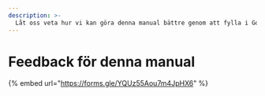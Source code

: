 ```yaml
---
description: >-
  Låt oss veta hur vi kan göra denna manual bättre genom att fylla i Google-formuläret nedan.
---
```


# Feedback för denna manual

{% embed url="https://forms.gle/YQUz55Aou7m4JpHX6" %}
